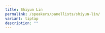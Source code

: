 ```yaml
---
title: Shiyun Lin
permalink: /speakers/panellists/shiyun-lin/
variant: tiptap
description: ""
---
```

